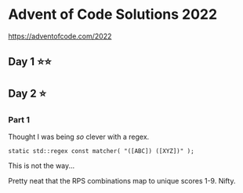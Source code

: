 # Advent of Code Solutions 2022

https://adventofcode.com/2022

## Day 1 ⭐️⭐️

## Day 2 ⭐️

### Part 1
Thought I was being _so_ clever with a regex.
```
static std::regex const matcher( "([ABC]) ([XYZ])" );
```
This is not the way...

Pretty neat that the RPS combinations map to unique scores 1-9. Nifty.
